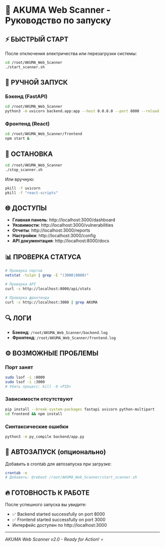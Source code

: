 # 🚀 AKUMA Web Scanner - Руководство по запуску

## ⚡ БЫСТРЫЙ СТАРТ

После отключения электричества или перезагрузки системы:

```bash
cd /root/AKUMA_Web_Scanner
./start_scanner.sh
```

## 🔧 РУЧНОЙ ЗАПУСК

### Бэкенд (FastAPI)
```bash
cd /root/AKUMA_Web_Scanner
python3 -m uvicorn backend.app:app --host 0.0.0.0 --port 8000 --reload &
```

### Фронтенд (React)
```bash
cd /root/AKUMA_Web_Scanner/frontend  
npm start &
```

## 🛑 ОСТАНОВКА

```bash
cd /root/AKUMA_Web_Scanner
./stop_scanner.sh
```

Или вручную:
```bash
pkill -f uvicorn
pkill -f "react-scripts"
```

## 🌐 ДОСТУПЫ

- **Главная панель**: http://localhost:3000/dashboard
- **Уязвимости**: http://localhost:3000/vulnerabilities
- **Отчеты**: http://localhost:3000/reports  
- **Настройки**: http://localhost:3000/config
- **API документация**: http://localhost:8000/docs

## 📊 ПРОВЕРКА СТАТУСА

```bash
# Проверка портов
netstat -tulpn | grep -E "(3000|8000)"

# Проверка API
curl -s http://localhost:8000/api/stats

# Проверка фронтенда
curl -s http://localhost:3000 | grep AKUMA
```

## 🔍 ЛОГИ

- **Бэкенд**: `/root/AKUMA_Web_Scanner/backend.log`
- **Фронтенд**: `/root/AKUMA_Web_Scanner/frontend.log`

## ⚙️ ВОЗМОЖНЫЕ ПРОБЛЕМЫ

### Порт занят
```bash
sudo lsof -i :8000
sudo lsof -i :3000
# Убить процесс: kill -9 <PID>
```

### Зависимости отсутствуют
```bash
pip install --break-system-packages fastapi uvicorn python-multipart
cd frontend && npm install
```

### Синтаксические ошибки
```bash
python3 -m py_compile backend/app.py
```

## 🎯 АВТОЗАПУСК (опционально)

Добавить в crontab для автозапуска при загрузке:
```bash
crontab -e
# Добавить: @reboot /root/AKUMA_Web_Scanner/start_scanner.sh
```

## 🔥 ГОТОВНОСТЬ К РАБОТЕ

После успешного запуска вы увидите:
- ✅ Backend started successfully on port 8000
- ✅ Frontend started successfully on port 3000
- Интерфейс доступен по http://localhost:3000

---
*AKUMA Web Scanner v2.0 - Ready for Action! 💀*
